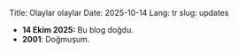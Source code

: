 Title: Olaylar olaylar
Date: 2025-10-14
Lang: tr
slug: updates

* **14 Ekim 2025:** Bu blog doğdu.
* **2001**: Doğmuşum.
